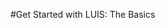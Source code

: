 <!-- NavPath: GetStartedLUISElementary
LinkLabel: GetStartedWithLUIS-Elementary
Url: LUIS-api/documentation/GetStartedWithLUIS-Elementary
Weight: 100 -->

#Get Started with LUIS: The Basics
